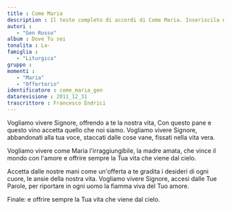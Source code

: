 ```yaml
--- 
title : Come Maria
description : Il testo completo di accordi di Come Maria. Inseriscila nel tuo canzoniere!
autori : 
   - "Gen Rosso"
album : Dove Tu sei
tonalita : La-
famiglia : 
   - "Liturgica"
gruppo : 
momenti : 
   - "Maria"
   - "Offertorio"
identificatore : come_maria_gen
datarevisione : 2011_12_31
trascrittore : Francesco Endrici
--- 
```




 Vogliamo vivere Signore, 
offrendo a te la nostra vita, 
Con questo pane e questo vino 
accetta quello che noi siamo. 
Vogliamo vivere Signore, 
abbandonati alla tua voce, 
staccati dalle cose vane, 
fissati nella vita vera. 


Vogliamo vivere  come Maria 
l'irraggiungibile,  la madre amata, 
che vince il mondo con l'amore 
e offrire sempre la Tua vita che viene dal cielo.


 Accetta dalle nostre mani 
come un'offerta a te gradita 
i desideri di ogni cuore, 
le ansie della nostra vita. 
Vogliamo vivere Signore, 
accesi dalle Tue Parole, 
per riportare in ogni uomo 
la fiamma viva del Tuo amore. 


Finale:
e offrire sempre la Tua vita che viene dal cielo.


